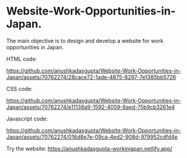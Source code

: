 # Website-Work-Opportunities-in-Japan.
The main objective is to design and develop a website for work opportunities in Japan.                       
     
HTML code:                                                          



https://github.com/anushkadasgupta/Website-Work-Opportunities-in-Japan/assets/70762274/28cace72-1ade-4875-8297-7e1385bb5726           

CSS code:              



https://github.com/anushkadasgupta/Website-Work-Opportunities-in-Japan/assets/70762274/e11138a9-1592-4059-8aed-75b9cb3261e4          

Javascript code:          


https://github.com/anushkadasgupta/Website-Work-Opportunities-in-Japan/assets/70762274/016d8e7e-09ca-4ed2-908d-979952cdfd4e               


                                               
Try the website: https://anushkadasgupta-workinjapan.netlify.app/

